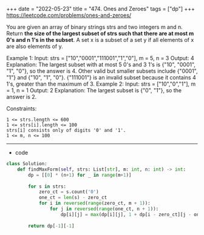 +++ 
date = "2022-05-23"
title = "474. Ones and Zeroes"
tags = ["dp"]
+++
https://leetcode.com/problems/ones-and-zeroes/

You are given an array of binary strings strs and two integers m and n.
Return __the size of the largest subset of strs such that there are at most __m__ __0__'s and __n__ __1__'s in the subset__.
A set x is a subset of a set y if all elements of x are also elements of y.
 
Example 1:
Input: strs = ["10","0001","111001","1","0"], m = 5, n = 3 Output: 4 Explanation: The largest subset with at most 5 0's and 3 1's is {"10", "0001", "1", "0"}, so the answer is 4. Other valid but smaller subsets include {"0001", "1"} and {"10", "1", "0"}. {"111001"} is an invalid subset because it contains 4 1's, greater than the maximum of 3. 
Example 2:
Input: strs = ["10","0","1"], m = 1, n = 1 Output: 2 Explanation: The largest subset is {"0", "1"}, so the answer is 2. 
 
Constraints:

	1 <= strs.length <= 600
	1 <= strs[i].length <= 100
	strs[i] consists only of digits '0' and '1'.
	1 <= m, n <= 100

---
- code
```py
class Solution:
    def findMaxForm(self, strs: List[str], m: int, n: int) -> int:
        dp = [[0] * (n+1) for _ in range(m+1)]
        
        for s in strs:
            zero_ct = s.count('0')
            one_ct = len(s) - zero_ct
            for i in reversed(range(zero_ct, m + 1)):
                for j in reversed(range(one_ct, n + 1)):
                    dp[i][j] = max(dp[i][j], 1 + dp[i - zero_ct][j - one_ct])
                    
        return dp[-1][-1]
```
